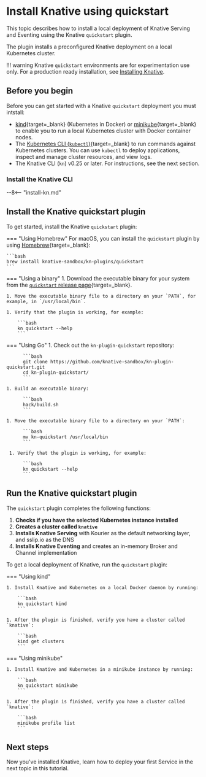 # Install Knative using quickstart

This topic describes how to install a local deployment of Knative Serving and Eventing using
the Knative `quickstart` plugin.

The plugin installs a preconfigured Knative deployment on a local Kubernetes cluster.

!!! warning
    Knative `quickstart` environments are for experimentation use only. For a production ready installation, see [Installing Knative](../install/README.md).

## Before you begin

Before you can get started with a Knative `quickstart` deployment you must intstall:

- [kind](https://kind.sigs.k8s.io/docs/user/quick-start){target=_blank} (Kubernetes in Docker) or [minikube](https://minikube.sigs.k8s.io/docs/start/){target=_blank} to enable you to run a local Kubernetes cluster with Docker container nodes.
- The [Kubernetes CLI (`kubectl`)](https://kubernetes.io/docs/tasks/tools/install-kubectl){target=_blank} to run commands against Kubernetes clusters. You can use `kubectl` to deploy applications, inspect and manage cluster resources, and view logs.
- The Knative CLI (`kn`) v0.25 or later. For instructions, see the next section.

### Install the Knative CLI

--8<-- "install-kn.md"

## Install the Knative quickstart plugin

To get started, install the Knative `quickstart` plugin:

=== "Using Homebrew"
    For macOS, you can install the `quickstart` plugin by using [Homebrew](https://brew.sh){target=_blank}:

    ```bash
    brew install knative-sandbox/kn-plugins/quickstart
    ```

=== "Using a binary"
    1. Download the executable binary for your system from the [`quickstart` release page](https://github.com/knative-sandbox/kn-plugin-quickstart/releases){target=_blank}.

    1. Move the executable binary file to a directory on your `PATH`, for example, in `/usr/local/bin`.

    1. Verify that the plugin is working, for example:

        ```bash
        kn quickstart --help
        ```

=== "Using Go"
    1. Check out the `kn-plugin-quickstart` repository:

          ```bash
          git clone https://github.com/knative-sandbox/kn-plugin-quickstart.git
          cd kn-plugin-quickstart/
          ```

    1. Build an executable binary:

          ```bash
          hack/build.sh
          ```

    1. Move the executable binary file to a directory on your `PATH`:

          ```bash
          mv kn-quickstart /usr/local/bin
          ```

     1. Verify that the plugin is working, for example:

          ```bash
          kn quickstart --help
          ```

## Run the Knative quickstart plugin

The `quickstart` plugin completes the following functions:

1. **Checks if you have the selected Kubernetes instance installed**
1. **Creates a cluster called `knative`**
1. **Installs Knative Serving** with Kourier as the default networking layer, and sslip.io as the DNS
1. **Installs Knative Eventing** and creates an in-memory Broker and Channel implementation


To get a local deployment of Knative, run the `quickstart` plugin:

=== "Using kind"

    1. Install Knative and Kubernetes on a local Docker daemon by running:

        ```bash
        kn quickstart kind
        ```

    1. After the plugin is finished, verify you have a cluster called `knative`:

        ```bash
        kind get clusters
        ```

=== "Using minikube"

    1. Install Knative and Kubernetes in a minikube instance by running:

        ```bash
        kn quickstart minikube
        ```

    1. After the plugin is finished, verify you have a cluster called `knative`:

        ```bash
        minikube profile list
        ```

## Next steps

Now you've installed Knative, learn how to deploy your first Service in the
next topic in this tutorial.
